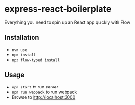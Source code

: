 # express-react-boilerplate

Everything you need to spin up an React app quickly with Flow


## Installation
- `nvm use`
- `npm install`
- `npx flow-typed install`

## Usage
- `npm start` to run server
- `npm run webpack` to run webpack
- Browse to [http://localhost:3000](http://localhost:3000)
